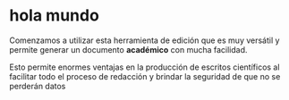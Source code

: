 # hola mundo



Comenzamos a utilizar esta herramienta de edición  que es muy versátil y permite generar un documento **académico** con mucha facilidad.

Esto permite enormes ventajas en la producción de escritos científicos al facilitar todo el proceso de redacción y brindar la seguridad de que no se perderán datos

